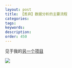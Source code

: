 ```yaml
---
layout: post
title: 【丢弃】数据分析的主要流程
categories:
tags:
keywords:
description:
order: 450
---
```


见于我的[另一个项目](http://www.guofei.site/StatisticsBlog)  

<img src='http://www.guofei.site/StatisticsBlog/overview.files/image001.png'>

